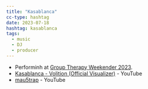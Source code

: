 ```yaml
---
title: "Kasablanca"
cc-type: hashtag
date: 2023-07-18
hashtag: kasablanca
tags:
  - music
  - DJ
  - producer
---
```


* Performinh at [Group Therapy Weekender 2023](/group-therapy-weekender-2023/).
* [Kasablanca - Volition (Official Visualizer)](https://www.youtube.com/watch?v=PaHCAOOgssQ) - YouTube
* [mau5trap](https://www.youtube.com/@mau5trap) - YouTube
